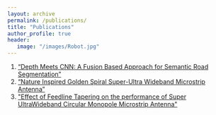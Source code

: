 ```yaml
---
layout: archive
permalink: /publications/
title: "Publications"
author_profile: true
header:
   image: "/images/Robot.jpg"
---
```

1. [“Depth Meets CNN: A Fusion Based Approach for Semantic Road Segmentation”](https://raw.githubusercontent.com/SarthakGupta22/SarthakGupta22.github.io/master/images/ICML2020.pdf)
2. [“Nature Inspired Golden Spiral Super-Ultra Wideband Microstrip Antenna”](https://raw.githubusercontent.com/SarthakGupta22/SarthakGupta22.github.io/master/images/APMC2018.pdf)
3. ["Effect of Feedline Tapering on the performance of Super UltraWideband Circular Monopole Microstrip Antenna"](https://raw.githubusercontent.com/SarthakGupta22/SarthakGupta22.github.io/master/images/Iaim2017.pdf)